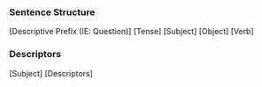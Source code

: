 ### Sentence Structure
\[Descriptive Prefix (IE: Question)] \[Tense] \[Subject] \[Object] \[Verb]

### Descriptors
\[Subject] \[Descriptors] 
